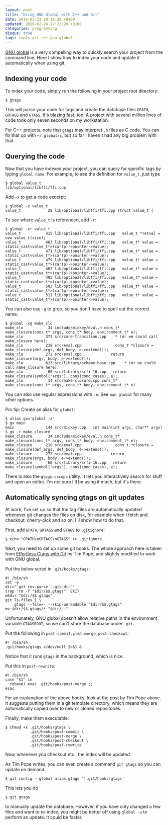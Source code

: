 ```yaml
---
layout: post
title: "Using GNU Global with C++ and Git"
date: 2016-02-23 20:19:20 +0100
updated: 2016-02-24 17:22:20 +0100
categories: programming
disqus: true
tags: tools git c++ gnu global
---
```


<p class="lead">
<a href="https://www.gnu.org/software/global/">GNU global</a> is a very
compelling way to quickly search your project from the command line.  Here I
show how to index your code and update it automatically when using git.
</p>

Indexing your code
------------------

To index your code, simply run the following in your project root directory:

    $ gtags

This will parse your code for tags and create the database files `GPATH`,
`GRTAGS` and `GTAGS`. It's blazing fast, too: A project with several million
lines of code took only seven seconds on my workstation.

For C++ projects, note that `gtags` may interpret `.h` files as C code. You can
fix that up with `~/.globalrc`, but so far I haven't had any big problem with
that.

Querying the code
-----------------

Now that you have indexed your project, you can query for specific tags by
typing `global name`. For example, to see the definition for `value_t`, just
type

    $ global value_t
    lib/optional/libffi/ffi.cpp

Add `-x` to get a code excerpt:

    $ global -x value_t
    value_t            28 lib/optional/libffi/ffi.cpp struct value_t {

To see where `value_t` is referenced, add `-r`:

    $ global -xr value_t
    value_t           415 lib/optional/libffi/ffi.cpp   value_t *retval = new value_t(size);
    value_t           463 lib/optional/libffi/ffi.cpp   value_t* value = static_cast<value_t*>(car(p)->pointer->value);
    value_t           471 lib/optional/libffi/ffi.cpp   value_t* value = static_cast<value_t*>(car(p)->pointer->value);
    value_t           479 lib/optional/libffi/ffi.cpp   value_t* value = static_cast<value_t*>(car(p)->pointer->value);
    value_t           487 lib/optional/libffi/ffi.cpp   value_t* value = static_cast<value_t*>(car(p)->pointer->value);
    value_t           495 lib/optional/libffi/ffi.cpp   value_t* value = static_cast<value_t*>(car(p)->pointer->value);
    value_t           503 lib/optional/libffi/ffi.cpp   value_t* value = static_cast<value_t*>(car(p)->pointer->value);
    value_t           511 lib/optional/libffi/ffi.cpp   value_t* value = static_cast<value_t*>(car(p)->pointer->value);

You can also use `-g` to grep, so you don't have to spell out the correct name:

    $ global -xg make_clo
    make_clo           34 include/mickey/eval.h cons_t* make_closure(cons_t* args, cons_t* body, environment_t* e);
    make_clo          371 src/core-transition.cpp    * (or we could call make_closure here):
    make_clo          218 src/eval.cpp               cons_t *closure = make_closure(def_args, def_body, e->extend());
    make_clo          272 src/eval.cpp             return make_closure(args, body, e->extend());
    make_clo          613 src/library/scheme-base.cpp    * (or we could call make_closure here):
    make_clo           60 src/library/srfi-16.cpp   return make_closure(symbol("args"), cons(cond_cases), e);
    make_clo           14 src/make-closure.cpp cons_t* make_closure(cons_t* args, cons_t* body, environment_t* e)

You can also use regular expressions with `-e`. See `man global` for many other
options.

Pro tip: Create an alias for `global`:

    $ alias gx='global -x'
    $ gx main
    main              144 src/mickey.cpp   int main(int argc, char** argv)
    $ gx -r make_closure
    make_closure       34 include/mickey/eval.h cons_t* make_closure(cons_t* args, cons_t* body, environment_t* e);
    make_closure      218 src/eval.cpp               cons_t *closure = make_closure(def_args, def_body, e->extend());
    make_closure      272 src/eval.cpp             return make_closure(args, body, e->extend());
    make_closure       60 src/library/srfi-16.cpp   return make_closure(symbol("args"), cons(cond_cases), e);

There is also the `gtags-cscope` utility. It lets you interactively search for
stuff and open an editor. I'm not sure I'll be using it much, but it's there.

Automatically syncing gtags on git updates
------------------------------------------

At work, I've set up so that the tag-files are automatically updated whenever
git changes the files on disk, for example when I fetch and checkout,
cherry-pick and so on. I'll show how to do that.

First, add `GPATH`, `GRTAGS` and `GTAGS` to `.gitignore`:

    $ echo "GPATH\nGRTAGS\nGTAGS" >> .gitignore

Next, you need to set up some git hooks.  The whole approach here is taken from
[Effortless Ctags with
Git](http://tbaggery.com/2011/08/08/effortless-ctags-with-git.html) by Tim
Pope, and slightly modified to work with GNU global.

Put the below script in `.git/hooks/gtags`:

    #! /bin/sh
    set -e
    dir="`git rev-parse --git-dir`"
    trap 'rm -f "$dir/$$.gtags"' EXIT
    mkdir "$dir/$$.gtags"
    git ls-files | \
        gtags --file=- --skip-unreadable "$dir/$$.gtags"
    mv $dir/$$.gtags/* "$dir/.."

Unfortunately, GNU global doesn't allow relative paths in the environment
variable `GTAGSROOT`, so we can't store the database under `.git`.

Put the following in `post-commit`, `post-merge`, `post-checkout`:

    #! /bin/sh
    .git/hooks/gtags >/dev/null 2>&1 &

Notice that it runs `gtags` in the background, which is nice.

Put this in `post-rewrite`:

    #! /bin/sh
    case "$1" in
      rebase) exec .git/hooks/post-merge ;;
    esac

For an explanation of the above hooks, look at the post by Tim Pope above. It
suggests putting them in a git template directory, which means they are
automatically copied over to new or cloned repositories.

Finally, make them executable:

    $ chmod +x .git/hooks/gtags \
               .git/hooks/post-commit \
               .git/hooks/post-merge \
               .git/hooks/post-checkout \
               .git/hooks/post-rewrite

Now, whenever you checkout etc., the index will be updated.

As Tim Pope writes, you can even create a command `git gtags` so you can update
on demand:

    $ git config --global alias.gtags '!.git/hooks/gtags'

This lets you do

    $ git gtags

to manually update the database. However, if you have only changed a few files
and want to re-index, you might be better off using `global -u` to perform an
update. It could be faster.
